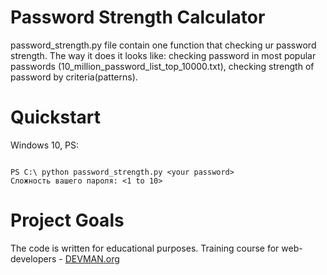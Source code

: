 # Password Strength Calculator

password_strength.py file contain one function that checking ur password strength. The way it does it looks like: checking password in most popular passwords
(10_million_password_list_top_10000.txt), checking strength of password by criteria(patterns).

# Quickstart

Windows 10, PS:
```#!bash

PS C:\ python password_strength.py <your password>
Сложность вашего пароля: <1 to 10>
```

# Project Goals

The code is written for educational purposes. Training course for web-developers - [DEVMAN.org](https://devman.org)
